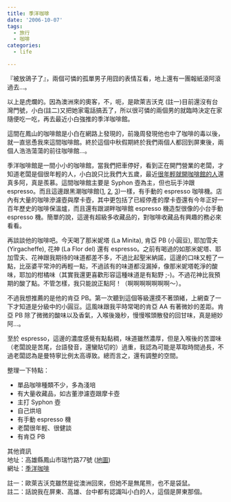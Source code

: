 ```yaml
---
title: 季洋咖啡
date: '2006-10-07'
tags:
  - 旅行
  - 咖啡
categories:
  - life

---
```

『被放鴿子了』，兩個可憐的孤單男子用囧的表情互看，地上還有一團報紙滾阿滾過去…。  
  
以上是虎爛的。因為澳洲來的奧客，不，呃，是歐萊吉沃克 (註一)目前還沒有台灣門號，小白(註二)又把她家電話搞丟了，所以很可憐的兩個男的就臨時決定在家隨便吃一吃，再去最近小白強推的季洋咖啡館。  
  
這間在鳳山的咖啡館是小白在網路上發現的，前幾周發現他也中了咖啡的毒以後，就一直慫恿我來這間咖啡館。終於這個中秋假期終於我們兩個人都回到屏東後，兩個人浩浩蕩蕩的前往咖啡館…。  
  
季洋咖啡館是一間小小的咖啡館，當我們把車停好，看到正在開門營業的老闆，才知道老闆是個很年輕的人，小白說只比我們大五歲，最近[很年輕就開咖啡館的人](http://blog.webs-tv.net/mangocafe)還真多阿，真是羨慕。這間咖啡館主要是 Syphon 壺為主，但也玩手沖跟 espresso。而且這邊跟黑潮咖啡館([1](http://yurenju.blogspot.com/2005/11/blog-post_10.html), [2](http://yurenju.blogspot.com/2005/11/blog-post_18.html), [3](http://yurenju.blogspot.com/2006/04/20060408.html))一樣，有手動的 espresso 咖啡機。店內有大量的咖啡滲濾壺與摩卡壺，其中更包括了已經停產的摩卡壺還有今年正好一百年歷史的咖啡保溫爐，而且還有跟湖畔咖啡館 espresso 機造型很像的小台手動 espresso 機。簡單的說，這邊有超級多收藏品的，對咖啡收藏品有興趣的務必來看看。  
  
再談談他的咖啡吧。今天喝了那米妮塔 (La Minita), 肯亞 PB (小圓豆), 耶加雪夫(Yirgacheffe), 花神 (La Flor del) 還有 espresso。之前有喝過的如那米妮塔、耶加雪夫、花神跟我期待的味道都差不多，不過比起聖米納諾，這邊的口味又輕了一點，比巫婆平常沖的再輕一點，不過該有的味道都沒漏掉，像那米妮塔乾淨的酸味，耶加的柑橘味（其實我還更喜歡形容這種味道是有點野 ;-)。不過花神比我預期的酸了點。不管怎樣，我只能說正點阿！（啊啊啊啊啊啊啊～）。  
  
不過我想推薦的是他的肯亞 PB。第一次聽到這個等級還摸不著頭緒，上網查了一下才知道是分級中的小圓豆。這風味跟我平時常喝的肯亞 AA 有著微妙的差距。肯亞 PB 除了微微的酸味以及香氣，入喉後幾秒，慢慢喉頭散發的回甘味，真是絕妙阿…。  
  
至於 espresso，這邊的濃度感覺有點黏稠，味道雖然濃厚，但是入喉後的苦澀味（老闆說是苦尾，台語發音，還蠻貼切的）過重，我認為可能是萃取時間過長，不過老闆認為是曼特寧比例太高導致。總而言之，還有調整的空間。  
  
整理一下特點：  

*   單品咖啡種類不少，多為淺培
*   有大量收藏品，如古董滲濾壺跟摩卡壺
*   主打 Syphon 壺
*   自己烘培
*   有手動 espresso 機
*   老闆很年輕、很健談
*   有肯亞 PB

其他資訊  
地址：高雄縣鳳山市瑞竹路77號 ([地圖](http://www.urmap.com/?link=Qfs10-0sd11s1T010W010s0d0W0E0s0s0s010E0W0d0YWW0W0T0s0E0R0R0Q0s010R0s0R0d0d000YWQ0W0a0T0-TRT-0d0shRTT2df1Y1TQW2gdf2Ydf11-fT0-TRT1010shRTT2df1Y1TTfEf01sfahTTsfhThfdTffQTQs10-0sd11s1T0Q0T0-0T0E0s0s0Q0W0W0E0s0s0s010E0W0d0YWW0W0T0s010R0R0Q0s010R0s0R0d0d000YWQ0W0a0))  
網址：[季洋咖啡](http://tw.myblog.yahoo.com/jw%21kjbI1sSWERk8QhswxEg-/)  
  
註一：歐萊吉沃克雖然是從澳洲回來，但她不是無尾熊，也不是袋鼠。  
註二：話說我在屏東、高雄、台中都有認識叫小白的人，這個是屏東那個。